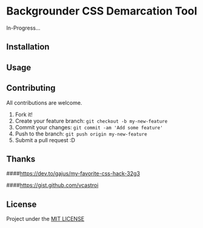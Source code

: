 # Backgrounder CSS Demarcation Tool

In-Progress...

## Installation

## Usage

## Contributing

All contributions are welcome.

1. Fork it!
2. Create your feature branch: `git checkout -b my-new-feature`
3. Commit your changes: `git commit -am 'Add some feature'`
4. Push to the branch: `git push origin my-new-feature`
5. Submit a pull request :D


## Thanks

####https://dev.to/gajus/my-favorite-css-hack-32g3

####https://gist.github.com/vcastroi

## License

Project under the [MIT LICENSE](LICENSE)
